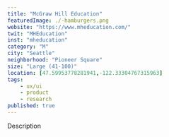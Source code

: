 ```yaml
---
title: "McGraw Hill Education"
featuredImage: ./-hamburgers.png
website: "https://www.mheducation.com/"
twit: "MHEducation"
inst: "mheducation"
category: "M"
city: "Seattle"
neighborhood: "Pioneer Square"
size: "Large (41-100)"
location: [47.59953778281941,-122.33304767315963]
tags:
    - ux/ui
    - product
    - research
published: true
---
```


Description
